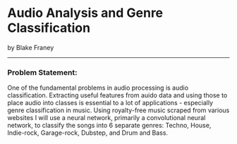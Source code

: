 # Audio Analysis and Genre Classification
by Blake Franey

---

### Problem Statement:
One of the fundamental problems in audio processing is audio classification.  Extracting useful features from auido data and using those to place audio into classes is essential to a lot of applications - especially genre classification in music.  Using royalty-free music scraped from various websites I will use a neural network, primarily a convolutional neural network, to classify the songs into 6 separate genres: Techno, House, Indie-rock, Garage-rock, Dubstep, and Drum and Bass.  
